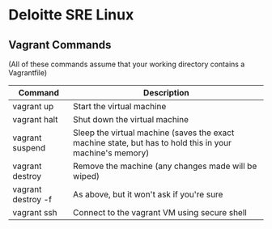 # Deloitte SRE Linux

## Vagrant Commands

(All of these commands assume that your working directory contains a Vagrantfile)

| Command | Description |
|--------|--------|
| vagrant up | Start the virtual machine |
| vagrant halt | Shut down the virtual machine |
| vagrant suspend | Sleep the virtual machine (saves the exact machine state, but has to hold this in your machine's memory) |
| vagrant destroy | Remove the machine (any changes made will be wiped) |
| vagrant destroy -f | As above, but it won't ask if you're sure |
| vagrant ssh | Connect to the vagrant VM using secure shell |
